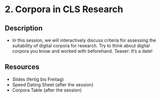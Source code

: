 # 2. Corpora in CLS Research

## Description 
* In this session, we will interactively discuss criteria for assessing the suitability of digital corpora for research. Try to think about digital corpora you know and worked with beforehand. Teaser: It’s a date!

## Resources
* Slides (fertig bis Freitag)
* Speed Dating Sheet (after the session)
* Corpora Table (after the session)